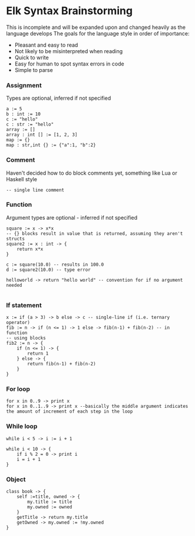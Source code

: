 # Elk Syntax Brainstorming
This is incomplete and will be expanded upon and changed heavily as the language develops
The goals for the language style in order of importance:
* Pleasant and easy to read 
* Not likely to be misinterpreted when reading
* Quick to write
* Easy for human to spot syntax errors in code
* Simple to parse

### Assignment
Types are optional, inferred if not specified
```
a := 5
b : int := 10
c := "hello"
c : str := "hello"
array := []
array : int [] := [1, 2, 3]
map := {}
map : str,int {} := {"a":1, "b":2}
```

### Comment
Haven't decided how to do block comments yet, something like Lua or Haskell style
```
-- single line comment
```

### Function
Argument types are optional - inferred if not specified
```
square := x -> x*x
-- {} blocks result in value that is returned, assuming they aren't structs
square2 := x : int -> {
    return x*x
}

c := square(10.0) -- results in 100.0
d := square2(10.0) -- type error

helloworld -> return "hello world" -- convention for if no argument needed


```

### If statement
```
x := if (a > 3) -> b else -> c -- single-line if (i.e. ternary operator)
fib := n -> if (n <= 1) -> 1 else -> fib(n-1) + fib(n-2) -- in function
-- using blocks
fib2 := n -> {
    if (n <= 1) -> {
        return 1
    } else -> {
        return fib(n-1) + fib(n-2)
    }
}

```

### For loop
```
for x in 0..9 -> print x
for x in 0..1..9 -> print x --basically the middle argument indicates the amount of increment of each step in the loop
```

### While loop
```
while i < 5 -> i := i + 1

while i < 10 -> {
    if i % 2 = 0 -> print i 
    i = i + 1
}  
```

### Object
```
class book -> {
    self :=title, owned -> { 
        my.title := title 
        my.owned := owned
    }
    getTitle -> return my.title
    getOwned -> my.owned := !my.owned
} 
```
    
